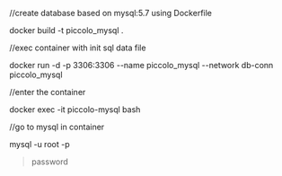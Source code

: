 //create database based on mysql:5.7 using Dockerfile

docker build -t piccolo_mysql .

//exec container with init sql data file

docker run -d -p 3306:3306 --name piccolo_mysql --network db-conn  piccolo_mysql

//enter the container

docker exec -it piccolo-mysql bash

//go to mysql in container

mysql -u root -p
> password
